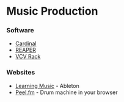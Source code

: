 # Music Production

### Software

* [Cardinal](https://cardinal.kx.studio/)
* [REAPER](https://www.reaper.fm/)
* [VCV Rack](https://vcvrack.com/)

### Websites

* [Learning Music](https://learningmusic.ableton.com/) - Ableton
* [Peel.fm](https://peel.fm/) - Drum machine in your browser
